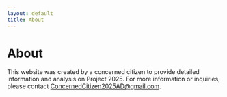 ```yaml
---
layout: default
title: About
---
```


# About

This website was created by a concerned citizen to provide detailed information and analysis on Project 2025. For more information or inquiries, please contact ConcernedCitizen2025AD@gmail.com.
